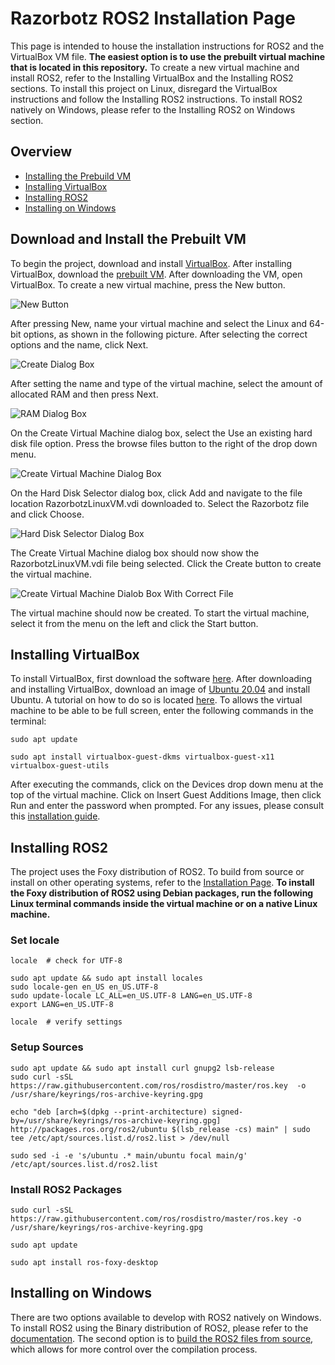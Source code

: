 # Razorbotz ROS2 Installation Page
This page is intended to house the installation instructions for ROS2 and the VirtualBox VM file.  **The easiest option is to use the prebuilt virtual machine that is located in this repository.**  To create a new virtual machine and install ROS2, refer to the Installing VirtualBox and the Installing ROS2 sections.  To install this project on Linux, disregard the VirtualBox instructions and follow the Installing ROS2 instructions.  To install ROS2 natively on Windows, please refer to the Installing ROS2 on Windows section.

## Overview
* [Installing the Prebuild VM](https://github.com/Razorbotz/Installing-ROS2/tree/master#download-and-install-the-prebuilt-vm)
* [Installing VirtualBox](https://github.com/Razorbotz/Installing-ROS2/tree/master#installing-virtualbox)
* [Installing ROS2](https://github.com/Razorbotz/Installing-ROS2/tree/master#installing-ros2)
* [Installing on Windows](https://github.com/Razorbotz/Installing-ROS2/tree/master#installing-on-windows)

## Download and Install the Prebuilt VM
To begin the project, download and install [VirtualBox](https://www.virtualbox.org/wiki/Downloads).  After installing VirtualBox, download the [prebuilt VM](https://drive.google.com/file/d/1qeZDFkhvdZmSC6r7r-ZyJyIzS4OSzWKc/view?usp=sharing).  After downloading the VM, open VirtualBox.  To create a new virtual machine, press the New button.

![New Button](https://github.com/Razorbotz/ROS2-Installation/blob/pictures/pictures/Installation_1.PNG)

After pressing New, name your virtual machine and select the Linux and 64-bit options, as shown in the following picture.  After selecting the correct options and the name, click Next.

![Create Dialog Box](https://github.com/Razorbotz/ROS2-Installation/blob/pictures/pictures/Installation_2.PNG)

After setting the name and type of the virtual machine, select the amount of allocated RAM and then press Next.

![RAM Dialog Box](https://github.com/Razorbotz/ROS2-Installation/blob/pictures/pictures/Installation_3.PNG)

On the Create Virtual Machine dialog box, select the Use an existing hard disk file option.  Press the browse files button to the right of the drop down menu.

![Create Virtual Machine Dialog Box](https://github.com/Razorbotz/ROS2-Installation/blob/pictures/pictures/Installation_4.PNG)

On the Hard Disk Selector dialog box, click Add and navigate to the file location RazorbotzLinuxVM.vdi downloaded to.  Select the Razorbotz file and click Choose.

![Hard Disk Selector Dialog Box](https://github.com/Razorbotz/ROS2-Installation/blob/pictures/pictures/Installation_5.PNG)

The Create Virtual Machine dialog box should now show the RazorbotzLinuxVM.vdi file being selected.  Click the Create button to create the virtual machine.

![Create Virtual Machine Dialob Box With Correct File](https://github.com/Razorbotz/ROS2-Installation/blob/pictures/pictures/Installation_6.PNG)

The virtual machine should now be created.  To start the virtual machine, select it from the menu on the left and click the Start button.

## Installing VirtualBox
To install VirtualBox, first download the software [here](https://www.virtualbox.org/wiki/Downloads).  After downloading and installing VirtualBox, download an image of [Ubuntu 20.04](http://releases.ubuntu.com/20.04/) and install Ubuntu.  A tutorial on how to do so is located [here](https://linuxhint.com/install_ubuntu_virtualbox_2004/).  To allows the virtual machine to be able to be full screen, enter the following commands in the terminal:

```
sudo apt update

sudo apt install virtualbox-guest-dkms virtualbox-guest-x11 virtualbox-guest-utils
```

After executing the commands, click on the Devices drop down menu at the top of the virtual machine.  Click on Insert Guest Additions Image, then click Run and enter the password when prompted.  For any issues, please consult this [installation guide](https://linuxhint.com/install_ubuntu_virtualbox_2004/#:~:text=Installing%20VirtualBox%20Guest%20Additions%20on%20Ubuntu%2020.04%20LTS).

## Installing ROS2
The project uses the Foxy distribution of ROS2.  To build from source or install on other operating systems, refer to the [Installation Page](https://docs.ros.org/en/foxy/Installation.html).  **To install the Foxy distribution of ROS2 using Debian packages, run the following Linux terminal commands inside the virtual machine or on a native Linux machine.**

### Set locale
```
locale  # check for UTF-8

sudo apt update && sudo apt install locales
sudo locale-gen en_US en_US.UTF-8
sudo update-locale LC_ALL=en_US.UTF-8 LANG=en_US.UTF-8
export LANG=en_US.UTF-8

locale  # verify settings
```

### Setup Sources
```
sudo apt update && sudo apt install curl gnupg2 lsb-release
sudo curl -sSL https://raw.githubusercontent.com/ros/rosdistro/master/ros.key  -o /usr/share/keyrings/ros-archive-keyring.gpg

echo "deb [arch=$(dpkg --print-architecture) signed-by=/usr/share/keyrings/ros-archive-keyring.gpg] http://packages.ros.org/ros2/ubuntu $(lsb_release -cs) main" | sudo tee /etc/apt/sources.list.d/ros2.list > /dev/null

sudo sed -i -e 's/ubuntu .* main/ubuntu focal main/g' /etc/apt/sources.list.d/ros2.list

```

### Install ROS2 Packages
```
sudo curl -sSL https://raw.githubusercontent.com/ros/rosdistro/master/ros.key -o /usr/share/keyrings/ros-archive-keyring.gpg

sudo apt update

sudo apt install ros-foxy-desktop
```

## Installing on Windows
There are two options available to develop with ROS2 natively on Windows.  To install ROS2 using the Binary distribution of ROS2, please refer to the [documentation](https://docs.ros.org/en/foxy/Installation/Windows-Install-Binary.html).  The second option is to [build the ROS2 files from source](https://docs.ros.org/en/foxy/Installation/Windows-Development-Setup.html), which allows for more control over the compilation process.  
